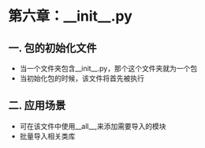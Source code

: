 # 第六章：_\_init__.py

## 一. 包的初始化文件
* 当一个文件夹包含__init__.py，那个这个文件夹就为一个包
* 当初始化包的时候，该文件将首先被执行

## 二. 应用场景
* 可在该文件中使用__all__,来添加需要导入的模块
* 批量导入相关类库

<comment-comment/>
